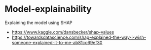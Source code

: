 # Model-explainability
Explaining the model using SHAP

* https://www.kaggle.com/dansbecker/shap-values
* https://towardsdatascience.com/shap-explained-the-way-i-wish-someone-explained-it-to-me-ab81cc69ef30